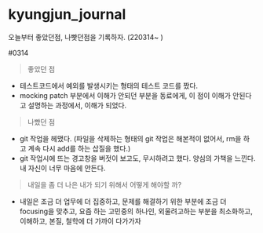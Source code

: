 # kyungjun_journal
오늘부터 좋았던점, 나빳던점을 기록하자. (220314~ )

#0314
> 좋았던 점
- 테스트코드에서 예외를 발생시키는 형태의 테스트 코드를 짰다.
- mocking patch 부분에서 이해가 안되던 부분을 동료에게, 이 점이 이해가 안된다고 설명하는 과정에서, 이해가 되었다.
> 나빴던 점
- git 작업을 헤맸다. (파일을 삭제하는 형태의 git 작업은 해본적이 없어서, rm을 하고 계속 다시 add를 하는 삽질을 했다.)
- git 작업시에 뜨는 경고창을 버젓이 보고도, 무시하려고 했다. 양심의 가책을 느낀다. 내 자신이 너무 마음에 안든다. 
> 내일을 좀 더 나은 내가 되기 위해서 어떻게 해야할 까?
- 내일은 조금 더 업무에 더 집중하고, 문제를 해결하기 위한 부분에 조금 더 focusing을 맞추고, 요즘 하는 고민중의 하나인, 외울려고하는 부분을 최소화하고, 이해하고, 본질, 철학에 더 가까이 다가가자
